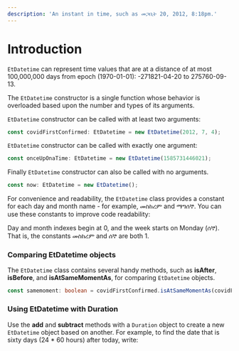 ```yaml
---
description: 'An instant in time, such as መጋቢት 20, 2012, 8:18pm.'
---
```


# Introduction

`EtDatetime` can represent time values that are at a distance of at most 100,000,000 days from epoch \(1970-01-01\): -271821-04-20 to 275760-09-13.

The `EtDatetime`  constructor is a single function whose behavior is overloaded based upon the number and types of its arguments.

 `EtDatetime` constructor can be called with at least two arguments:

```typescript
const covidFirstConfirmed: EtDatetime = new EtDatetime(2012, 7, 4);
```

 `EtDatetime` constructor can be called with exactly one argument:

```typescript
const onceUpOnaTime: EtDatetime = new EtDatetime(1585731446021);
```

Finally `EtDatetime` constructor can also be called with no arguments.

```typescript
const now: EtDatetime = new EtDatetime(); 
```

For convenience and readability, the `EtDatetime` class provides a constant for each day and month name - for example, መስከረም and ማግሰኞ. You can use these constants to improve code readability:

Day and month indexes begin at 0, and the week starts on Monday \(ሰኞ\). That is, the constants መስከረም and ሰኞ are both 1.

### Comparing EtDatetime objects <a id="comparing-etdatetime-objects"></a>

 The `EtDatetime` class contains several handy methods, such as **isAfter**, **isBefore**, and **isAtSameMomentAs**, for comparing `EtDatetime` objects.

```typescript
const samemoment: boolean = covidFirstConfirmed.isAtSameMomentAs(covidFirstConfirmedEpoch)
```

### Using EtDatetime with Duration <a id="using-etdatetime-with-duration"></a>

 Use the **add** and **subtract** methods with a `Duration` object to create a new `EtDatetime` object based on another. For example, to find the date that is sixty days \(24 \* 60 hours\) after today, write:


